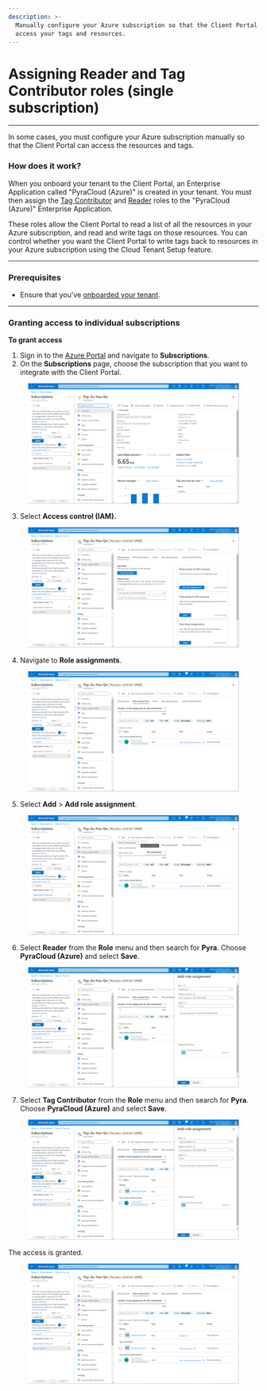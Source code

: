 ```yaml
---
description: >-
  Manually configure your Azure subscription so that the Client Portal can
  access your tags and resources.
---
```


# Assigning Reader and Tag Contributor roles (single subscription)

***

In some cases, you must configure your Azure subscription manually so that the Client Portal can access the resources and tags.&#x20;

### How does it work?

When you onboard your tenant to the Client Portal, an Enterprise Application called "PyraCloud (Azure)" is created in your tenant. You must then assign the [Tag Contributor](https://learn.microsoft.com/en-us/azure/role-based-access-control/built-in-roles#tag-contributor) and [Reader](https://learn.microsoft.com/en-us/azure/role-based-access-control/built-in-roles#reader) roles to the "PyraCloud (Azure)" Enterprise Application.

These roles allow the Client Portal to read a list of all the resources in your Azure subscription, and read and write tags on those resources. You can control whether you want the Client Portal to write tags back to resources in your Azure subscription using the Cloud Tenant Setup feature.

***

### Prerequisites

* Ensure that you've [onboarded your tenant](adding-azure-enterprise-agreement-ea-account.md).

***

### Granting access to individual subscriptions <a href="#block-e361c5ef-f066-4f15-882a-9691e45ebe2d" id="block-e361c5ef-f066-4f15-882a-9691e45ebe2d"></a>

**To grant access**&#x20;

1. Sign in to the [Azure Portal](https://portal.azure.com/#home) and navigate to **Subscriptions**.
2. On the **Subscriptions** page, choose the subscription that you want to integrate with the Client Portal.

<figure><img src="../../../.gitbook/assets/image (93).png" alt=""><figcaption></figcaption></figure>

3. Select **Access control (IAM).**

<figure><img src="../../../.gitbook/assets/image (94).png" alt=""><figcaption></figcaption></figure>

4. Navigate to **Role assignments**.

<figure><img src="../../../.gitbook/assets/image (95).png" alt=""><figcaption></figcaption></figure>

5. Select **Add** > **Add role assignment**.&#x20;

<figure><img src="../../../.gitbook/assets/image (96).png" alt=""><figcaption></figcaption></figure>

6. Select **Reader** from the **Role** menu and then search for **Pyra**. Choose **PyraCloud (Azure)** and select **Save**.

<figure><img src="../../../.gitbook/assets/image (97).png" alt=""><figcaption></figcaption></figure>

7. Select **Tag Contributor** from the **Role** menu and then search for **Pyra**. Choose **PyraCloud (Azure)** and select **Save**.

<figure><img src="../../../.gitbook/assets/image (98).png" alt=""><figcaption></figcaption></figure>

The access is granted.&#x20;

<figure><img src="../../../.gitbook/assets/image (99).png" alt=""><figcaption></figcaption></figure>
